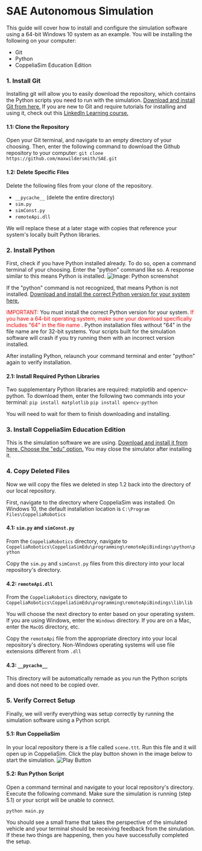 # SAE Autonomous Simulation

This guide will cover how to install and configure the simulation software using a 64-bit Windows 10 system as an example. You will be installing the following on your computer:
+ Git
+ Python
+ CoppeliaSim Education Edition

### 1. Install Git
Installing git will allow you to easily download the repository, which contains the Python scripts you need to run with the simulation. [Download and install Git from here.](https://git-scm.com/downloads) If you are new to Git and require tutorials for installing and using it, check out this [LinkedIn Learning course.](https://www.linkedin.com/learning/git-essential-training-the-basics/)

#### 1.1: Clone the Repository
Open your Git terminal, and navigate to an empty directory of your choosing. Then, enter the following command to download the Github repository to your computer: 
`git clone https://github.com/maxwildersmith/SAE.git`
#### 1.2: Delete Specific Files
Delete the following files from your clone of the repository. 
+ `__pycache__` (delete the entire directory) 
+ `sim.py`
+ `simConst.py`
+ `remoteApi.dll`

We will replace these at a later stage with copies that reference your system's locally built Python libraries.
### 2. Install Python
First, check if you have Python installed already. To do so, open a command terminal of your choosing. Enter the "python" command like so. A response similar to this means Python is installed.
![Image: Python screenshot](https://i.imgur.com/46VwQXF.png)

If the "python" command is not recognized, that means Python is not installed. [Download and install the correct Python version for your system here.](https://www.python.org/downloads/)
<html><font color = 'red'>IMPORTANT: </font></html> You must install the correct Python version for your system. <html><font color = 'red'>If you have a 64-bit operating system, make sure your download specifically includes "64" in the file name </font></html>. Python installation files without "64" in the file name are for 32-bit systems. Your scripts built for the simulation software will crash if you try running them with an incorrect version installed.

After installing Python, relaunch your command terminal and enter "python" again to verify installation.

#### 2.1: Install Required Python Libraries
Two supplementary Python libraries are required: matplotlib and opencv-python. To download them, enter the following two commands into your terminal:
`pip install matplotlib`
`pip install opencv-python`

You will need to wait for them to finish downloading and installing.
### 3. Install CoppeliaSim Education Edition
This is the simulation software we are using. [Download and install it from here. Choose the "edu" option.](https://www.coppeliarobotics.com/downloads) You may close the simulator after installing it.

### 4. Copy Deleted Files
Now we will copy the files we deleted in step 1.2 back into the directory of our local repository.

First, navigate to the directory where CoppeliaSim was installed. On Windows 10, the default installation location is 
`C:\Program Files\CoppeliaRobotics`

#### 4.1: `sim.py` and `simConst.py`
From the `CoppeliaRobotics` directory, navigate to `CoppeliaRobotics\CoppeliaSimEdu\programming\remoteApiBindings\python\python`

Copy the `sim.py` and `simConst.py` files from this directory into your local repository's directory.

#### 4.2: `remoteApi.dll`
From the `CoppeliaRobotics` directory, navigate to `CoppeliaRobotics\CoppeliaSimEdu\programming\remoteApiBindings\lib\lib`

You will choose the next directory to enter based on your operating system. If you are using Windows, enter the `Windows` directory. If you are on a Mac, enter the `MacOS` directory, etc.

Copy the `remoteApi` file from the appropriate directory into your local repository's directory. Non-Windows operating systems will use file extensions different from `.dll`

#### 4.3: `__pycache__`
This directory will be automatically remade as you run the Python scripts and does not need to be copied over.

### 5. Verify Correct Setup
Finally, we will verify everything was setup correctly by running the simulation software using a Python script.

#### 5.1: Run CoppeliaSim 
In your local repository there is a file called `scene.ttt`. Run this file and it will open up in CoppeliaSim. Click the play button shown in the image below to start the simulation. ![Play Button](https://i.imgur.com/8AaNstM.png)
#### 5.2: Run Python Script
Open a command terminal and navigate to your local repository's directory. Execute the following command. Make sure the simulation is running (step 5.1) or your script will be unable to connect.

`python main.py`

You should see a small frame that takes the perspective of the simulated vehicle and your terminal should be receiving feedback from the simulation. If these two things are happening, then you have successfully completed the setup.
